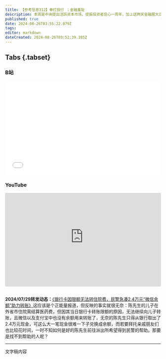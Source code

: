 ```yaml
---
title: 【参考信息312】拳打投行 ；金融羞耻
description: 本周是中央提出活跃资本市场、提振投资者信心一周年，加上这两天金融圈大瓜，于是连夜换了选题。“拳打金融业”的中信建投实习生，昨天有声明说他道歉了，今天又有报道说他否认道歉，看来事情还没完。券商裁员降薪，多家银行也大幅降薪，有的直接对半砍，追回奖金也追到了香港中资金融机构员工。“金融精英论”变成“金融羞耻论”，寒气也高考传递，财经类大学明显遇冷。老胡炒股已经亏到10万了，提振信心依然是难题。
published: true
date: 2024-08-26T03:55:22.079Z
tags: 
editor: markdown
dateCreated: 2024-08-26T03:52:39.185Z
---
```


## Tabs {.tabset}
### B站
<div style="position: relative; padding: 30% 45%;">
<iframe style="position: absolute; width: 100%; height: 100%; left: 0; top: 0;" src="//player.bilibili.com/player.html?&bvid=BV1kW421971v&page=1&as_wide=1&high_quality=1&danmaku=1&autoplay=0" scrolling="no" border="0" frameborder="no" framespacing="0" allowfullscreen="true"></iframe>
</div>

### YouTube
<div style="position: relative; padding: 30% 45%;">
<iframe style="position: absolute; top: 0; left: 0; width: 100%; height: 100%;" src="https://www.youtube-nocookie.com/embed/YouTubeVID" title="YouTube video player" frameborder="0" allow="accelerometer; autoplay; clipboard-write; encrypted-media; gyroscope; picture-in-picture" allowfullscreen></iframe>
</div>

## 

**2024/07/29转发动态：**[《银行卡因限额无法转住院费，民警急凑2.4万元“微信余额”助力转账》](https://new.qq.com/rain/a/20240726A062KO00)这应该是个正能量报道，但反映的事实就很无奈：陈先生的儿子在外省市住院需结算医药费，但因其当日银行卡转账限额的原因，无法继续向儿子转账，且微信以及支付宝中也没有余额用来转账了，无奈的陈先生只得从银行取出了2.4万元现金，可这么大一笔现金很难一下子兑换成余额，而若要拜托亲戚朋友们也比较花时间，一时不知如何是好的陈先生前往派出所希望得到民警的帮助。那要是找不到帮助的人呢？

---

文字稿内容
